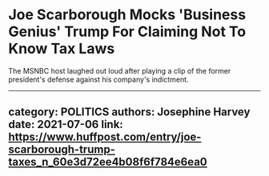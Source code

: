 # Joe Scarborough Mocks 'Business Genius' Trump For Claiming Not To Know Tax Laws

The MSNBC host laughed out loud after playing a clip of the former president's defense against his company's indictment.

---
category: POLITICS
authors: Josephine Harvey
date: 2021-07-06
link: https://www.huffpost.com/entry/joe-scarborough-trump-taxes_n_60e3d72ee4b08f6f784e6ea0
---
